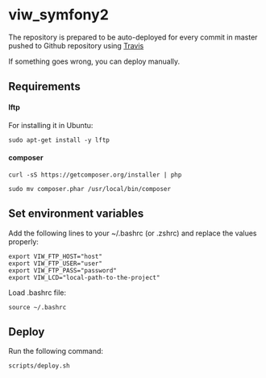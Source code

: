 # viw_symfony2

The repository is prepared to be auto-deployed for every commit in master pushed to Github repository using 
[Travis](https://travis-ci.org/TransmediaCatalonia/viw-project/)

If something goes wrong, you can deploy manually.

## Requirements

#### lftp
For installing it in Ubuntu:

    sudo apt-get install -y lftp

#### composer  

    curl -sS https://getcomposer.org/installer | php
    
    sudo mv composer.phar /usr/local/bin/composer

## Set environment variables

Add the following lines to your ~/.bashrc (or .zshrc) and replace the values properly:

    export VIW_FTP_HOST="host"
    export VIW_FTP_USER="user"
    export VIW_FTP_PASS="password"
    export VIW_LCD="local-path-to-the-project"

Load .bashrc file:

    source ~/.bashrc

## Deploy

Run the following command:

    scripts/deploy.sh
